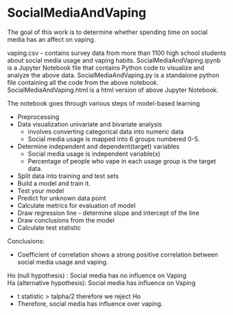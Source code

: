 # SocialMediaAndVaping

The goal of this work is to determine whether spending time on social media has an affect on vaping.

vaping.csv - contains survey data from more than 1100 high school students about social media usage and vaping habits.
SocialMediaAndVaping.ipynb is a Jupyter Notebook file that contains Python code to visualize and analyze the above data.
SocialMediaAndVaping.py is a standalone python file containing all the code from the above notebook.
SocialMediaAndVaping.html is a html version of above Jupyter Notebook.

The notebook goes through various steps of model-based learning
- Preprocessing 
- Data visualization univariate and bivariate analysis
  - involves converting categorical data into numeric data
  - Social media usage is mapped into 6 groups numbered 0-5.
- Determine independent and dependent(target) variables
  - Social media usage is independent variable(x)
  - Percentage of people who vape in each usage group is the target data.
- Split data into training and test sets
- Build a model and train it.
- Test your model
- Predict for unknown data point
- Calculate metrics for evaluation of model
- Draw regression line - determine slope and intercept of the line
- Draw conclusions from the model
- Calculate test statistic



Conclusions:
- Coefficient of correlation shows a strong positive correlation between social media usage and vaping.

Ho (null hypothesis) : Social media has no influence on Vaping <br>
Ha (alternative hypothesis): Social media has influence on Vaping <br>

- t statistic > talpha/2 therefore we reject Ho 
- Therefore, social media has influence over vaping. 

